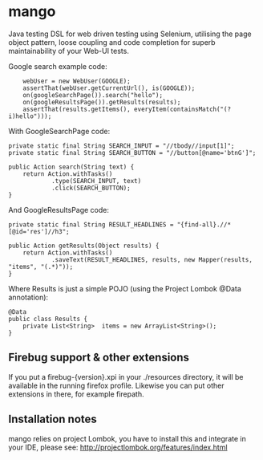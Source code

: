 mango
=====
Java testing DSL for web driven testing using Selenium, utilising the page object pattern, loose coupling and code completion for superb maintainability of your Web-UI tests.

Google search example code:

        webUser = new WebUser(GOOGLE);
        assertThat(webUser.getCurrentUrl(), is(GOOGLE));
        on(googleSearchPage()).search("hello");
        on(googleResultsPage()).getResults(results);
        assertThat(results.getItems(), everyItem(containsMatch("(?i)hello")));

With GoogleSearchPage code:

    private static final String SEARCH_INPUT = "//tbody//input[1]";
    private static final String SEARCH_BUTTON = "//button[@name='btnG']";
    
    public Action search(String text) {
        return Action.withTasks()
                .type(SEARCH_INPUT, text)
                .click(SEARCH_BUTTON);
    }

And GoogleResultsPage code:

    private static final String RESULT_HEADLINES = "{find-all}.//*[@id='res']//h3";
    
    public Action getResults(Object results) {
        return Action.withTasks()
                .saveText(RESULT_HEADLINES, results, new Mapper(results, "items", "(.*)"));
    }

Where Results is just a simple POJO (using the Project Lombok @Data annotation):

    @Data
    public class Results {
        private List<String>  items = new ArrayList<String>();
    }

Firebug support & other extensions
---------------
If you put a firebug-{version}.xpi in your ./resources directory, it will be available in the running firefox profile. Likewise you can put other extensions in there, for example firepath.

Installation notes
-----------------
mango relies on project Lombok, you have to install this and integrate in your IDE, please see: http://projectlombok.org/features/index.html
